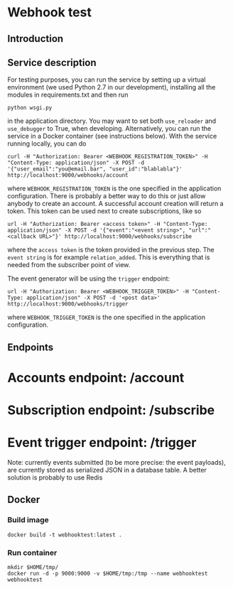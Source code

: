 # Webhook test
## Introduction

## Service description
For testing purposes, you can run the service by setting up a virtual environment (we used Python 2.7 in our development), installing all the modules in requirements.txt and then run
```
python wsgi.py
```
in the application directory. You may want to set both `use_reloader` and `use_debugger` to True, when developing. Alternatively, you can run the service in a Docker container (see instructions below). With the service running locally, you can do
```
curl -H "Authorization: Bearer <WEBHOOK_REGISTRATION_TOKEN>" -H "Content-Type: application/json" -X POST -d '{"user_email":"you@email.bar", "user_id":"blablabla"}' http://localhost:9000/webhooks/account
```
where `WEBHOOK_REGISTRATION_TOKEN` is the one specified in the application configuration. There is probably a better way to do this or just allow anybody to create an account. A successful account creation will return a token. This token can be used next to create subscriptions, like so
```
url -H "Authorization: Bearer <access token>" -H "Content-Type: application/json" -X POST -d '{"event":"<event string>", "url":"<callback URL>"}' http://localhost:9000/webhooks/subscribe
```
where the `access token` is the token provided in the previous step. The `event string` is for example `relation_added`. This is everything that is needed from the subscriber point of view.

The event generator will be using the `trigger` endpoint:
```
url -H "Authorization: Bearer <WEBHOOK_TRIGGER_TOKEN>" -H "Content-Type: application/json" -X POST -d '<post data>' http://localhost:9000/webhooks/trigger
```
where `WEBHOOK_TRIGGER_TOKEN` is the one specified in the application configuration.

## Endpoints
# Accounts endpoint: /account

# Subscription endpoint: /subscribe

# Event trigger endpoint: /trigger
Note: currently events submitted (to be more precise: the event payloads), are currently stored as serialized JSON in a database table.
      A better solution is probably to use Redis

## Docker

### Build image

```
docker build -t webhooktest:latest .
```

### Run container

```
mkdir $HOME/tmp/
docker run -d -p 9000:9000 -v $HOME/tmp:/tmp --name webhooktest webhooktest
```
